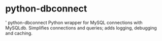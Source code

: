 # python-dbconnect
' python-dbconnect
Python wrapper for MySQL connections with MySQLdb. Simplifies connections and queries; adds logging, debugging and caching.
